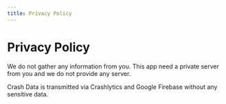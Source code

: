 ```yaml
---
title: Privacy Policy
---
```


# Privacy Policy

We do not gather any information from you. This app need a private server from you and we do not provide any server.

Crash Data is transmitted via Crashlytics and Google Firebase without any sensitive data. 
